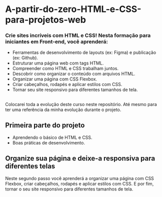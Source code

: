 # A-partir-do-zero-HTML-e-CSS-para-projetos-web

### Crie sites incríveis com HTML e CSS! Nesta formação para iniciantes em Front-end, você aprenderá:
- Ferramentas de desenvolvimento de layouts (ex: Figma) e publicação (ex: Github).
- Estruturar uma página web com tags HTML.
- Compreender como HTML e CSS trabalham juntos.
- Descobrir como organizar o conteúdo com arquivos HTML.
- Organizar uma página com CSS Flexbox.
- Criar cabeçalhos, rodapés e aplicar estilos com CSS.
- Tornar seu site responsivo para diferentes tamanhos de tela.

##
Colocarei toda a evolução deste curso neste repositório. Até mesmo para ter uma referência da minha evolução durante o projeto.

## Primeira parte do projeto

- Aprendendo o básico de HTML e CSS.
- Boas práticas de desenvolvimento.

## Organize sua página e deixe-a responsiva para diferentes telas

Neste segundo passo você aprenderá a organizar uma página com CSS Flexbox, criar cabeçalhos, rodapés e aplicar estilos com CSS. E por fim, tornar o seu site responsivo para diferentes tamanhos de tela.
